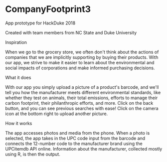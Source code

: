 # CompanyFootprint3
App prototype for HackDuke 2018

Created with team members from NC State and Duke University


Inspiration

When we go to the grocery store, we often don't think about the actions of companies that we are 
implicitly supporting by buying their products. With our app, we strive to make it easier to learn 
about the environmental and social impacts of corporations and make informed purchasing decisions.

What it does

With our app you simply upload a picture of a product's barcode, and we'll tell you how the manufacturer 
meets different environmental standards, like whether they test on animals, their total emissions, 
efforts to manage their carbon footprint, their philanthropic efforts, and more. Click on the back button, 
and you can see previous searches with ease! Click on the camera icon at the bottom right to upload another 
picture.

How it works

The app accesses photos and media from the phone. When a photo is selected, the app takes in the UPC 
code input from the barcode and connects the 12-number code to the manufacturer brand using the UPCitemdb 
API online. Information about the manufacturer, collected mostly using R, is then the output.

